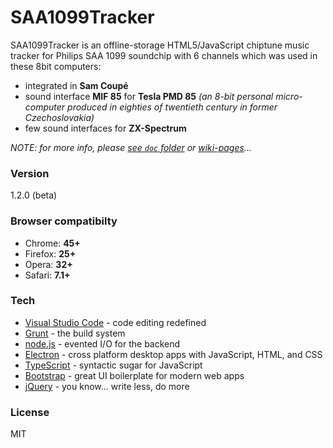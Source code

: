 # SAA1099Tracker

SAA1099Tracker is an offline-storage HTML5/JavaScript chiptune music tracker for Philips SAA 1099 soundchip with 6 channels which was used in these 8bit computers:
  - integrated in **Sam Coupé**
  - sound interface **MIF 85** for **Tesla PMD 85** _(an 8-bit personal micro-computer produced in eighties of twentieth century in former Czechoslovakia)_
  - few sound interfaces for **ZX-Spectrum**

_NOTE: for more info, please [see `doc` folder](doc) or [wiki-pages](https://github.com/mborik/SAA1099Tracker/wiki)..._

### Version
1.2.0 (beta)

### Browser compatibilty
  - Chrome: **45+**
  - Firefox: **25+**
  - Opera: **32+**
  - Safari: **7.1+**


### Tech
* [Visual Studio Code] - code editing redefined
* [Grunt] - the build system
* [node.js] - evented I/O for the backend
* [Electron] - cross platform desktop apps with JavaScript, HTML, and CSS
* [TypeScript] - syntactic sugar for JavaScript
* [Bootstrap] - great UI boilerplate for modern web apps
* [jQuery] - you know... write less, do more


### License
MIT


[Visual Studio Code]:https://code.visualstudio.com
[Grunt]:http://gruntjs.com
[node.js]:http://nodejs.org
[Electron]:http://electron.atom.io
[TypeScript]:http://www.typescriptlang.org
[Bootstrap]:http://getbootstrap.com/
[jQuery]:http://jquery.com
